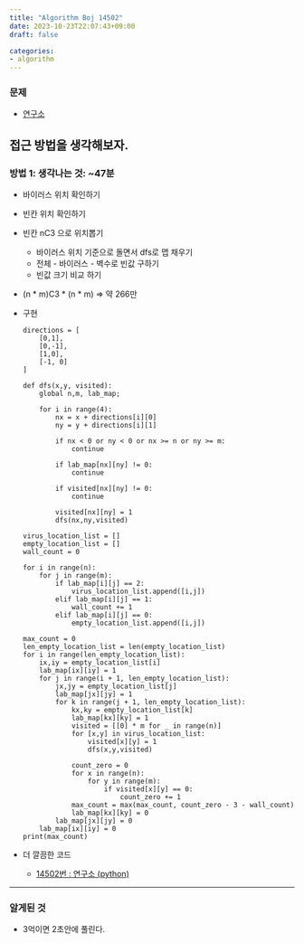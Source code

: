 ```yaml
---
title: "Algorithm Boj 14502"
date: 2023-10-23T22:07:43+09:00
draft: false

categories:
- algorithm
---
```


### 문제
- [연구소](https://www.acmicpc.net/problem/14502)

## 접근 방법을 생각해보자.
### 방법 1: 생각나는 것: ~47분
- 바이러스 위치 확인하기
- 빈칸 위치 확인하기
- 빈칸 nC3 으로 위치뽑기
    - 바이러스 위치 기준으로 돌면서 dfs로 맵 채우기
    - 전체 - 바이러스 - 벽수로 빈값 구하기
    - 빈값 크기 비교 하기
- (n * m)C3 * (n * m) => 약 266만

- 구현
    ```python3
    directions = [
        [0,1],
        [0,-1],
        [1,0],
        [-1, 0]
    ]

    def dfs(x,y, visited):
        global n,m, lab_map;
        
        for i in range(4):
            nx = x + directions[i][0]
            ny = y + directions[i][1]
            
            if nx < 0 or ny < 0 or nx >= n or ny >= m:
                continue

            if lab_map[nx][ny] != 0:
                continue
                
            if visited[nx][ny] != 0:
                continue
            
            visited[nx][ny] = 1
            dfs(nx,ny,visited)

    virus_location_list = []
    empty_location_list = []
    wall_count = 0

    for i in range(n):
        for j in range(m):
            if lab_map[i][j] == 2:
                virus_location_list.append([i,j])
            elif lab_map[i][j] == 1:
                wall_count += 1
            elif lab_map[i][j] == 0:
                empty_location_list.append([i,j])
                
    max_count = 0
    len_empty_location_list = len(empty_location_list)
    for i in range(len_empty_location_list):
        ix,iy = empty_location_list[i]
        lab_map[ix][iy] = 1 
        for j in range(i + 1, len_empty_location_list):
            jx,jy = empty_location_list[j]
            lab_map[jx][jy] = 1
            for k in range(j + 1, len_empty_location_list):
                kx,ky = empty_location_list[k]
                lab_map[kx][ky] = 1 
                visited = [[0] * m for _ in range(n)]
                for [x,y] in virus_location_list:
                    visited[x][y] = 1
                    dfs(x,y,visited)
                    
                count_zero = 0
                for x in range(n):
                    for y in range(m):
                        if visited[x][y] == 0:
                            count_zero += 1
                max_count = max(max_count, count_zero - 3 - wall_count)
                lab_map[kx][ky] = 0        
            lab_map[jx][jy] = 0
        lab_map[ix][iy] = 0
    print(max_count)
    ```
- 더 깔끔한 코드
    - [14502번 : 연구소 (python)](https://jie0025.tistory.com/209)
---
### 알게된 것
- 3억이면 2초안에 풀린다.

